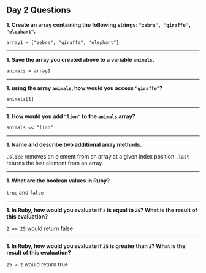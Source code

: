 ## Day 2 Questions

**1. Create an array containing the following strings: `"zebra", "giraffe", "elephant"`.**

`array1 = ["zebra", "giraffe", "elephant"]`
***

**1. Save the array you created above to a variable `animals`.**

`animals = array1`
***

**1. using the array `animals`, how would you access `"giraffe"`?**

`animals[1]`
***

**1. How would you add `"lion"` to the `animals` array?**

`animals << "lion"`
***

**1. Name and describe two additional array methods.**

`.slice` removes an element from an array at a given index position
`.last` returns the last element from an array
***

**1. What are the boolean values in Ruby?**

`true` and `false`
***

**1. In Ruby, how would you evaluate if `2` is equal to `25`? What is the result of this evaluation?**

`2 == 25` would return false
***

**1. In Ruby, how would you evaluate if `25` is greater than `2`? What is the result of this evaluation?**

`25 > 2` would return true
